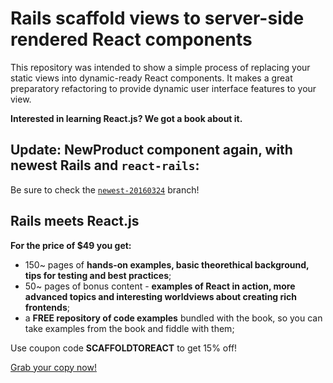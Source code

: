 # Rails scaffold views to server-side rendered React components

This repository was intended to show a simple process of replacing your static views into dynamic-ready React components. It makes a great preparatory refactoring to provide dynamic user interface features to your view.

**Interested in learning React.js? We got a book about it.**

## Update: NewProduct component again, with newest Rails and `react-rails`:

Be sure to check the [`newest-20160324`](https://github.com/arkency/scaffold-to-react/commits/newest-20160324) branch!

## Rails meets React.js

**For the price of $49 you get:**

* 150~ pages of **hands-on examples, basic theorethical background, tips for testing and best practices**;
* 50~ pages of bonus content - **examples of React in action, more advanced topics and interesting worldviews about creating rich frontends**;
* a **FREE repository of code examples** bundled with the book, so you can take examples from the book and fiddle with them;

Use coupon code **SCAFFOLDTOREACT** to get 15% off!

[Grab your copy now!](https://arkency.dpdcart.com/cart/view?referer=http%3A%2F%2Fblog.arkency.com%2Frails-react%2F&product_id=106660-rails-meets-react-js&__dpd_cart=9f8ff667-a25b-4b05-9a9f-d93653ec28b0)


